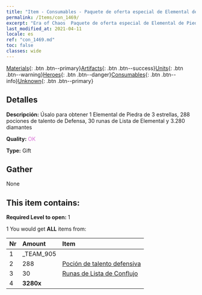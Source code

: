 ```yaml
---
title: "Item - Consumables - Paquete de oferta especial de Elemental de Piedra"
permalink: /Items/con_1469/
excerpt: "Era of Chaos  Paquete de oferta especial de Elemental de Piedra"
last_modified_at: 2021-04-11
locale: es
ref: "con_1469.md"
toc: false
classes: wide
---
```

 [Materials](/es/Items/){: .btn .btn--primary}[Artifacts](/es/Items/Artifacts/){: .btn .btn--success}[Units](/es/Items/Units/){: .btn .btn--warning}[Heroes](/es/Items/Heroes/){: .btn .btn--danger}[Consumables](/es/Items/Consumables/){: .btn .btn--info}[Unknown](/es/Items/Unknown/){: .btn .btn--primary}

## Detalles
 **Descripción:** Úsalo para obtener 1 Elemental de Piedra de 3 estrellas, 288 pociones de talento de Defensa, 30 runas de Lista de Elemental y 3.280 diamantes

 **Quality:** <span style="color: #DA70D6">OK</span>

 **Type:** Gift

## Gather

  None

## This item contains:

 **Required Level to open:** 1

 1 You would get **ALL** items  from:

  | Nr | Amount |     Item    |
  |:---|:-------|:------------|
  | 1 | _TEAM_905 | 
  | 2 | 288 | [Poción de talento defensiva](/es/Items/con_787/) | 
  | 3 | 30 | [Runas de Lista de Conflujo](/es/Items/con_791/) | 
  | 4 |  **3280x** | <i class="fas fa-gem"/> |  | 
